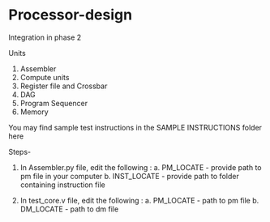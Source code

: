 # Processor-design

Integration in phase 2

Units
1. Assembler
2. Compute units
3. Register file and Crossbar
4. DAG
5. Program Sequencer
6. Memory


You may find sample test instructions in the SAMPLE INSTRUCTIONS folder here


Steps-

1. In Assembler.py file, edit the following : 
        a. PM_LOCATE - provide path to pm file in your computer
        b. INST_LOCATE - provide path to folder containing instruction file

2. In test_core.v file, edit the following :
        a. PM_LOCATE - path to pm file
        b. DM_LOCATE - path to dm file
